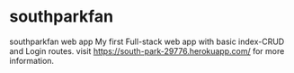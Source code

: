 # southparkfan
southparkfan web app
My first Full-stack web app with basic index-CRUD and Login routes.
visit https://south-park-29776.herokuapp.com/ for more information.
